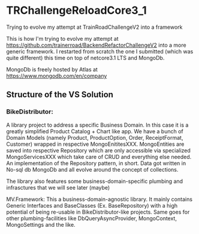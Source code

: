 # TRChallengeReloadCore3_1
Trying to evolve my attempt at TrainRoadChallengeV2 into a framework

This is how I'm trying to evolve my attempt at https://github.com/trainerroad/BackendRefactorChallengeV2 into a more generic framework.
I restarted from scratch the one I submitted (which was quite different) this time on top of netcore3.1 LTS and MongoDb.

MongoDb is freely hosted by Atlas at https://www.mongodb.com/en/company

## Structure of the VS Solution ##

### BikeDistributor: ###
A library project to address a specific Business Domain.
In this case it is a greatly simplified Product Catalog + Chart like app.
We have a bunch of Domain Models (namely Product, ProductOption, Order, ReceiptFormat, Customer) wrapped in respective MongoEnititesXXX.
MongoEntities are saved into respective Repository<MongoEntityXXX> which are only accessible via specialized MongoServicesXXX which take care of CRUD
  and everything else needed. An implementation of the Repository pattern, in short. Data got written in No-sql db MongoDb and all evolve around the concept 
  of collections.
  
The library also features some business-domain-specific plumbing and infrasctures that we will see later (maybe) 

MV.Framework:
This a business-domain-agnostic library.
  It mainly contains Generic Interfaces and BaseClasses (Ex. BaseRepository) with a high potential of being re-usable in BikeDistributor-like projects.
  Same goes for other plumbing-facilities like DbQueryAsyncProvider, MongoContext, MongoSettings and the like. 
